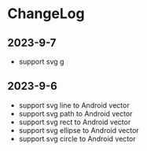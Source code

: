 # ChangeLog

## 2023-9-7

- support svg g

## 2023-9-6

- support svg line to Android vector
- support svg path to Android vector
- support svg rect to Android vector
- support svg ellipse to Android vector
- support svg circle to Android vector
